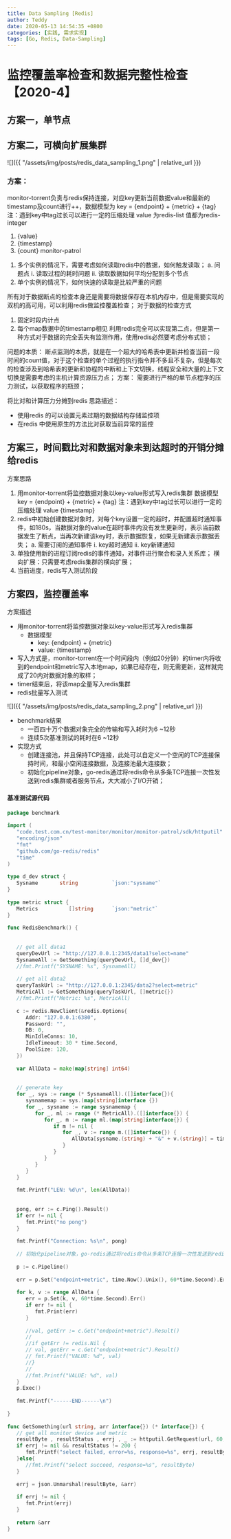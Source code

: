 ```yaml
---
title: Data Sampling [Redis]
author: Teddy
date: 2020-05-13 14:54:35 +0800
categories: [实践, 需求实现]
tags: [Go, Redis, Data-Sampling]
---
```


# 监控覆盖率检查和数据完整性检查【2020-4】

## 方案一，单节点

## 方案二，可横向扩展集群

![]({{ "/assets/img/posts/redis_data_sampling_1.png" | relative_url }})

### 方案：
monitor-torrent负责与redis保持连接，对应key更新当前数据value和最新的timestamp及count进行++，数据模型为
key = {endpoint} + {metric} + {tag}  注：遇到key中tag过长可以进行一定的压缩处理
value 为redis-list 值都为redis-integer
1) {value}
2) {timestamp}
3) {count}
monitor-patrol
1.	多个实例的情况下，需要考虑如何读取redis中的数据，如何触发读取；
a.	问题点
i.	读取过程的耗时问题
ii.	读取数据如何平均分配到多个节点
2.	 单个实例的情况下，如何快速的读取是比较严重的问题

所有对于数据断点的检查本身还是需要将数据保存在本机内存中，但是需要实现的双机的高可用，可以利用redis做监控覆盖检查；
对于数据的检查方式
1.	固定时段内计点
2.	每个map数据中的timestamp相见
利用redis完全可以实现第二点，但是第一种方式对于数据的完全丢失有监测作用，使用redis必然要考虑分布式锁；

问题的本质：
    断点监测的本质，就是在一个超大的哈希表中更新并检查当前一段时间的count值，对于这个检查的单个过程的执行指令并不多且不复杂，但是每次的检查涉及到哈希表的更新和协程的中断和上下文切换，线程安全和大量的上下文切换是需要考虑的主机计算资源压力点；
方案：
    需要进行严格的单节点程序的压力测试，以获取程序的瓶颈；

将比对和计算压力分摊到redis
思路描述：
* 使用redis 的可以设置元素过期的数据结构存储监控项
* 在redis 中使用原生的方法比对获取当前异常的监控

## 方案三，时间戳比对和数据对象未到达超时的开销分摊给redis
方案思路
1.	用monitor-torrent将监控数据对象以key-value形式写入redis集群
数据模型
key = {endpoint} + {metric} + {tag}  注：遇到key中tag过长可以进行一定的压缩处理
value {timestamp}
2.	redis中初始创建数据对象时，对每个key设置一定的超时，并配置超时通知事件，如180s，当数据对象的value在超时事件内没有发生更新时，表示当前数据发生了断点，当再次新建该key时，表示数据恢复，如果无新建表示数据丢失；
a.	需要订阅的通知事件
i.	key超时通知
ii.	key新建通知
3.	单独使用新的进程订阅redis的事件通知，对事件进行聚合和录入关系库；
横向扩展：只需要考虑redis集群的横向扩展；
1.	当前进度，redis写入测试阶段

## 方案四，监控覆盖率
方案描述
* 用monitor-torrent将监控数据对象以key-value形式写入redis集群
  * 数据模型
    * key: {endpoint} + {metric}
    * value: {timestamp}
* 写入方式是，monitor-torrent在一个时间段内（例如20分钟）的timer内将收到的endpoint和metric写入本地map，如果已经存在，则无需更新，这样就完成了20内对数据对象的取样；
* timer结束后，将该map全量写入redis集群
* redis批量写入测试

![]({{ "/assets/img/posts/redis_data_sampling_2.png" | relative_url }})

* benchmark结果
  * 一百四十万个数据对象完全的传输和写入耗时为6 ~12秒
  * 连续5次基准测试的耗时在6 ~12秒
* 实现方式
  * 创建连接池，并且保持TCP连接，此处可以自定义一个空闲的TCP连接保持时间，和最小空闲连接数据，及连接池最大连接数；
  * 初始化pipeline对象，go-redis通过将redis命令从多条TCP连接一次性发送到redis集群或者服务节点，大大减小了I/O开销；


####  基准测试源代码
```go
package benchmark
 
import (
   "code.test.com.cn/test-monitor/monitor/monitor-patrol/sdk/httputil"
   "encoding/json"
   "fmt"
   "github.com/go-redis/redis"
   "time"
)
 
type d_dev struct {
   Sysname       string           `json:"sysname"`
}
 
type metric struct {
   Metrics          []string      `json:"metric"`
}
 
func RedisBenchmark() {
 
 
   // get all data1
   queryDevUrl := "http://127.0.0.1:2345/data1?select=name"
   SysnameAll := GetSomething(queryDevUrl, []d_dev{})
   //fmt.Printf("SYSNAME: %s", SysnameAll)
 
   // get all data2
   queryTaskUrl := "http://127.0.0.1:2345/data2?select=metric"
   MetricAll := GetSomething(queryTaskUrl, []metric{})
   //fmt.Printf("Metric: %s", MetricAll)
 
   c := redis.NewClient(&redis.Options{
      Addr: "127.0.0.1:6380",
      Password: "",
      DB: 0,
      MinIdleConns: 10,
      IdleTimeout: 30 * time.Second,
      PoolSize: 120,
   })
 
   var AllData = make(map[string] int64)
 
    
   // generate key
   for _, sys := range (* SysnameAll).([]interface{}){
      sysnamemap := sys.(map[string]interface {})
      for _, sysname := range sysnamemap {
         for _, ml := range (* MetricAll).([]interface{}) {
            for _, m := range ml.(map[string]interface{}) {
               if m != nil {
                  for _, v := range m.([]interface{}) {
                     AllData[sysname.(string) + "&" + v.(string)] = time.Now().Unix()
                  }
               }
            }
         }
      }
   }
 
   fmt.Printf("LEN: %d\n", len(AllData))
 
 
   pong, err := c.Ping().Result()
   if err != nil {
      fmt.Print("no pong")
   }
 
   fmt.Printf("Connection: %s\n", pong)
 
   // 初始化pipeline对象，go-redis通过将redis命令从多条TCP连接一次性发送到redis集群或者服务节点，大大减小了I/O开销；
 
   p := c.Pipeline()
 
   err = p.Set("endpoint+metric", time.Now().Unix(), 60*time.Second).Err()
 
   for k, v := range AllData {
      err = p.Set(k, v, 60*time.Second).Err()
      if err != nil {
         fmt.Print(err)
      }
 
      //val, getErr := c.Get("endpoint+metric").Result()
      //
      //if getErr != redis.Nil {
      // val, getErr = c.Get("endpoint+metric").Result()
      // fmt.Printf("VALUE: %d", val)
      //}
      //
      //fmt.Printf("VALUE: %d", val)
   }
   p.Exec()
 
   fmt.Printf("------END------\n")
 
}
 
func GetSomething(url string, arr interface{}) (* interface{}) {
   // get all monitor device and metric
   resultByte , resultStatus , errj , _ := httputil.GetRequest(url, 60, nil , nil)
   if errj != nil && resultStatus != 200 {
      fmt.Printf("select failed, error=%s, response=%s", errj, resultByte)
   }else{
      //fmt.Printf("select succeed, response=%s", resultByte)
   }
 
   errj = json.Unmarshal(resultByte, &arr)
 
   if errj != nil {
      fmt.Print(errj)
   }
 
   return &arr
}
```